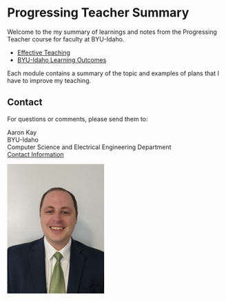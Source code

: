 # Progressing Teacher Summary

Welcome to the my summary of learnings and notes from the Progressing Teacher course for faculty at BYU-Idaho.

- [Effective Teaching](effective-teaching.md)
- [BYU-Idaho Learning Outcomes](learning-outcomes.md)

Each module contains a summary of the topic and examples of plans that I have to improve my teaching.

## Contact

For questions or comments, please send them to:


Aaron Kay<br/>
BYU-Idaho<br/>
Computer Science and Electrical Engineering Department<br/>
[Contact Information](https://web.byui.edu/Directory/Employee/kaya)

![Image of Aaron Kay](Self%20Profile%20Small.jpg)